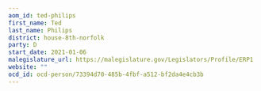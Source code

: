 ```yaml
---
aom_id: ted-philips
first_name: Ted
last_name: Philips
district: house-8th-norfolk
party: D
start_date: 2021-01-06
malegislature_url: https://malegislature.gov/Legislators/Profile/ERP1
website: ""
ocd_id: ocd-person/73394d70-485b-4fbf-a512-bf2da4e4cb3b
---
```

